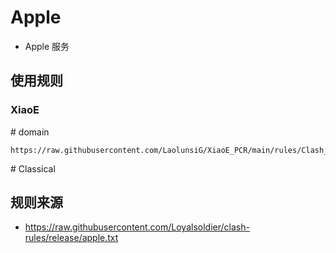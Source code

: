 # Apple
- Apple 服务
## 使用规则
### XiaoE
\# domain
```
https://raw.githubusercontent.com/LaolunsiG/XiaoE_PCR/main/rules/Clash_Meta/Apple/Apple_Domain.yaml
```
\# Classical



## 规则来源
- https://raw.githubusercontent.com/Loyalsoldier/clash-rules/release/apple.txt

